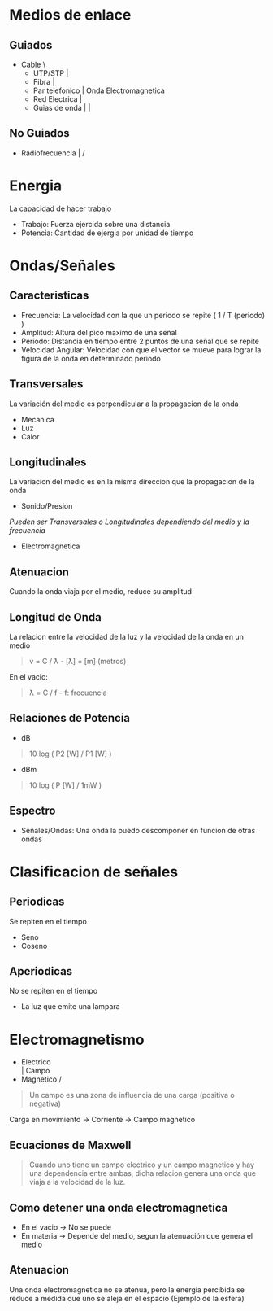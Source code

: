 # Medios de enlace

## Guiados
* Cable               \
  - UTP/STP           |
  - Fibra             |
  - Par telefonico    | Onda Electromagnetica
  - Red Electrica     |
  - Guias de onda     |
                      |

## No Guiados
  - Radiofrecuencia   |
                      /

# Energia
La capacidad de hacer trabajo

* Trabajo: Fuerza ejercida sobre una distancia
* Potencia: Cantidad de ejergia por unidad de tiempo

# Ondas/Señales

## Caracteristicas
* Frecuencia: La velocidad con la que un periodo se repite ( 1 / T (periodo) )
* Amplitud: Altura del pico maximo de una señal
* Periodo: Distancia en tiempo entre 2 puntos de una señal que se repite
* Velocidad Angular: Velocidad con que el vector se mueve para lograr la figura
                     de la onda en determinado periodo

## Transversales
La variación del medio es perpendicular a la propagacion de la onda
* Mecanica
* Luz
* Calor

## Longitudinales
La variacion del medio es en la misma direccion que la propagacion de la onda
* Sonido/Presion

*Pueden ser Transversales o Longitudinales dependiendo del medio y la frecuencia*
* Electromagnetica

## Atenuacion
Cuando la onda viaja por el medio, reduce su amplitud

## Longitud de Onda
La relacion entre la velocidad de la luz y la velocidad de la onda en un medio
> v = C / ƛ      -      [ƛ] = [m] (metros)

En el vacio:
> ƛ = C / f      -      f: frecuencia

## Relaciones de Potencia
* dB

> 10 log ( P2 [W] / P1 [W] )

* dBm

> 10 log ( P [W] / 1mW )

## Espectro
* Señales/Ondas: Una onda la puedo descomponer en funcion de otras ondas

# Clasificacion de señales

## Periodicas
Se repiten en el tiempo
* Seno
* Coseno

## Aperiodicas
No se repiten en el tiempo
* La luz que emite una lampara

# Electromagnetismo
* Electrico \
            | Campo
* Magnetico /

> Un campo es una zona de influencia de una carga (positiva o negativa)

Carga en movimiento -> Corriente -> Campo magnetico

## Ecuaciones de Maxwell
> Cuando uno tiene un campo electrico y un campo magnetico y hay una dependencia
entre ambas, dicha relacion genera una onda que viaja a la velocidad
de la luz.

## Como detener una onda electromagnetica
* En el vacio -> No se puede
* En materia  -> Depende del medio, segun la atenuación que genera el medio

## Atenuacion
Una onda electromagnetica no se atenua, pero la energia percibida se reduce a
medida que uno se aleja en el espacio (Ejemplo de la esfera)
